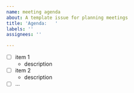 ```yaml
---
name: meeting agenda
about: A template issue for planning meetings
title: 'Agenda:   '
labels: ''
assignees: ''

---
```


<!-- Make your issue easy to find:

  - milestone: any milestones you will be addressing
  - tag: tag any issues you will be discussing (#issue-number)
  - labels: anything that will make this easier to filter
  - assign: anyone responsible for organizing or leading the meeting

-->

<!-- meeting overview -->

<!-- agenda points -->

- [ ] item 1
  - description
- [ ] item 2
  - description
- [ ] ...
